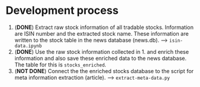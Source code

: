 # Development process
1. (**DONE**) Extract raw stock information of all tradable stocks. Information are ISIN number and the extracted stock name. These information are written to the stock table in the news database (news.db). --> ``isin-data.ipynb``
2. (**DONE**) Use the raw stock information collected in 1. and enrich these information and also save these enriched data to the news database. The table for this is ``stocks_enriched``. 
3. (**NOT DONE**) Connect the the enriched stocks database to the script for meta information extraction (article). --> ``extract-meta-data.py``
